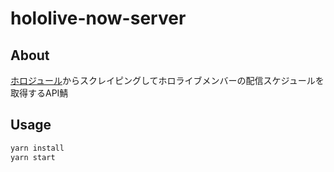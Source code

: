 # hololive-now-server

## About

[ホロジュール](https://schedule.hololive.tv)からスクレイピングしてホロライブメンバーの配信スケジュールを取得するAPI鯖

## Usage

```bash
yarn install
yarn start
```
